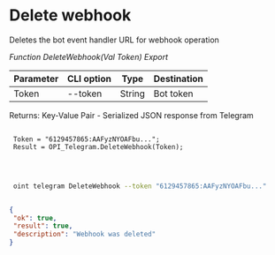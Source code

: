 ﻿---
sidebar_position: 4
---

# Delete webhook
 Deletes the bot event handler URL for webhook operation


*Function DeleteWebhook(Val Token) Export*

 | Parameter | CLI option | Type | Destination |
 |-|-|-|-|
 | Token | --token | String | Bot token |

 
 Returns: Key-Value Pair - Serialized JSON response from Telegram

```bsl title="Code example"
	
 Token = "6129457865:AAFyzNYOAFbu...";
 Result = OPI_Telegram.DeleteWebhook(Token);
 
	
```

```sh title="CLI command example"
 
 oint telegram DeleteWebhook --token "6129457865:AAFyzNYOAFbu..."


```


```json title="Result"

{
 "ok": true,
 "result": true,
 "description": "Webhook was deleted"
}

```
